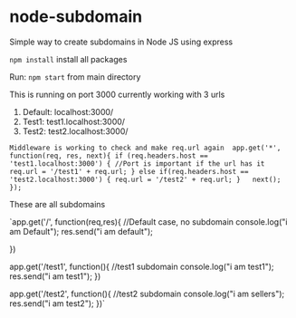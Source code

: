 # node-subdomain
Simple way to create subdomains in Node JS using express

`npm install`
install all packages


Run: `npm start`
from main directory 


This is running on port 3000
currently working with 3 urls 
1. Default:       localhost:3000/
2. Test1:         test1.localhost:3000/
3. Test2:         test2.localhost:3000/


`Middleware is working to check and make req.url again 
app.get('*', function(req, res, next){
    if (req.headers.host == 'test1.localhost:3000') { //Port is important if the url has it
        req.url = '/test1' + req.url;
    }
    else if(req.headers.host == 'test2.localhost:3000') {
        req.url = '/test2' + req.url;
    }  
    next();
});`


These are all subdomains 

`app.get('/', function(req,res){
  //Default case, no subdomain
  console.log("i am Default");
  res.send("i am default");

})

app.get('/test1', function(){
   //test1 subdomain
   console.log("i am test1");
   res.send("i am test1");
})

app.get('/test2', function(){
   //test2 subdomain
   console.log("i am sellers");
   res.send("i am test2");
})`
